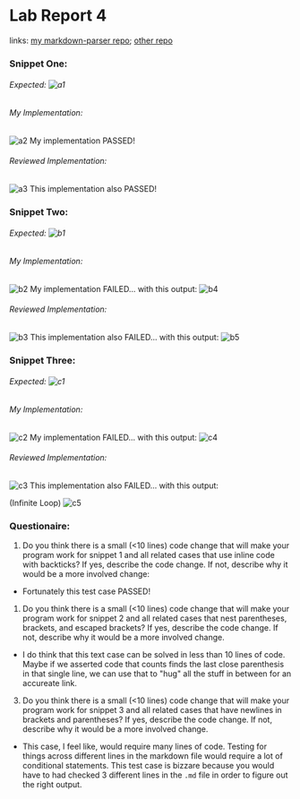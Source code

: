 # Lab Report 4
links: [my markdown-parser repo](https://github.com/oaragonsotelo/markdown-parser); [other repo](https://github.com/oaragonsotelo/otherMDrepo)

### Snippet One:
###### Expected: ![a1](imgs_4/a1.png)

###### My Implementation:
![a2](imgs_4/a2.png)
My implementation PASSED!

###### Reviewed Implementation:
![a3](imgs_4/a3.png)
This implementation also PASSED!





### Snippet Two:
###### Expected: ![b1](imgs_4/b1.png)
###### My Implementation:
![b2](imgs_4/b2.png)
My implementation FAILED... with this output: ![b4](imgs_4/b4.png)
###### Reviewed Implementation:
![b3](imgs_4/b3.png)
This implementation also FAILED... with this output: ![b5](imgs_4/b5.png)





### Snippet Three:
###### Expected: ![c1](imgs_4/c1.png)
###### My Implementation:
![c2](imgs_4/c2.png)
My implementation FAILED... with this output: ![c4](imgs_4/c4.png)

###### Reviewed Implementation:
![c3](imgs_4/c3.png)
This implementation also FAILED... with this output:

(Infinite Loop)
![c5](imgs_4/c5.png)





### Questionaire:


1. Do you think there is a small (<10 lines) code change that will make your program work for snippet 1 and all related cases that use inline code with backticks? If yes, describe the code change. If not, describe why it would be a more involved change: 

- Fortunately this test case PASSED!

1. Do you think there is a small (<10 lines) code change that will make your program work for snippet 2 and all related cases that nest parentheses, brackets, and escaped brackets? If yes, describe the code change. If not, describe why it would be a more involved change.

- I do think that this text case can be solved in less than 10 lines of code. Maybe if we asserted code that counts finds the last close parenthesis in that single line, we can use that to "hug" all the stuff in between for an accureate link.

3. Do you think there is a small (<10 lines) code change that will make your program work for snippet 3 and all related cases that have newlines in brackets and parentheses? If yes, describe the code change. If not, describe why it would be a more involved change.

- This case, I feel like, would require many lines of code. Testing for things across different lines in the markdown file would require a lot of conditional statements. This test case is bizzare because you would have to had checked 3 different lines in the `.md` file in order to figure out the right output. 
